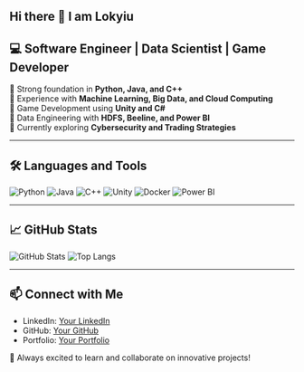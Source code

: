 ## Hi there 👋 I am Lokyiu

<!--
**MYOILY/MYOILY** is a ✨ _special_ ✨ repository because its `README.md` (this file) appears on your GitHub profile.

Here are some ideas to get you started:

- 🔭 I’m currently working on ...
- 🌱 I’m currently learning ...
- 👯 I’m looking to collaborate on ...
- 🤔 I’m looking for help with ...
- 💬 Ask me about ...
- 📫 How to reach me: ...
- 😄 Pronouns: ...
- ⚡ Fun fact: ...
-->

## 💻 Software Engineer | Data Scientist | Game Developer

🔹 Strong foundation in **Python, Java, and C++**  
🔹 Experience with **Machine Learning, Big Data, and Cloud Computing**  
🔹 Game Development using **Unity and C#**  
🔹 Data Engineering with **HDFS, Beeline, and Power BI**  
🔹 Currently exploring **Cybersecurity and Trading Strategies**  

---

## 🛠️ Languages and Tools

![Python](https://img.shields.io/badge/Python-3776AB?style=for-the-badge&logo=python&logoColor=white)
![Java](https://img.shields.io/badge/Java-ED8B00?style=for-the-badge&logo=java&logoColor=white)
![C++](https://img.shields.io/badge/C++-00599C?style=for-the-badge&logo=c%2B%2B&logoColor=white)
![Unity](https://img.shields.io/badge/Unity-000000?style=for-the-badge&logo=unity&logoColor=white)
![Docker](https://img.shields.io/badge/Docker-2496ED?style=for-the-badge&logo=docker&logoColor=white)
![Power BI](https://img.shields.io/badge/Power_BI-F2C811?style=for-the-badge&logo=powerbi&logoColor=black)

---

## 📈 GitHub Stats

![GitHub Stats](https://github-readme-stats.vercel.app/api?username=your-github-username&show_icons=true&theme=radical)
![Top Langs](https://github-readme-stats.vercel.app/api/top-langs/?username=your-github-username&layout=compact&theme=radical)

---

## 📫 Connect with Me

- LinkedIn: [Your LinkedIn](https://www.linkedin.com/in/your-profile)
- GitHub: [Your GitHub](https://github.com/your-github-username)
- Portfolio: [Your Portfolio](https://your-portfolio-link.com)

🚀 Always excited to learn and collaborate on innovative projects!

